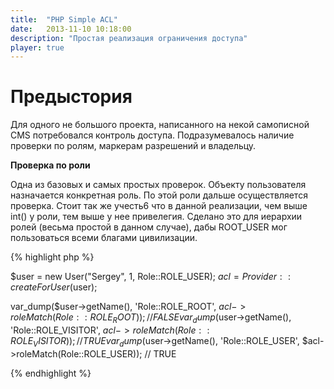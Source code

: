 ```yaml
---
title:  "PHP Simple ACL"
date:   2013-11-10 10:18:00
description: "Простая реализация ограничения доступа"
player: true
---
```


# Предыстория

Для одного не большого проекта, написанного на некой самописной CMS потребовался контроль доступа.
Подразумевалось наличие проверки по ролям, маркерам разрешений и владельцу.

**Проверка по роли**

Одна из базовых и самых простых проверок. Объекту пользователя назначается конкретная роль. По этой роли дальше осуществляется проверка. Стоит так же учесть6 что в данной реализации, чем выше int() у роли, тем выше у нее привелегия. Сделано это для иерархии ролей (весьма простой в данном случае), дабы ROOT_USER мог пользоваться всеми благами цивилизации.

{% highlight php %}

$user = new User("Sergey", 1, Role::ROLE_USER);
$acl = Provider::createForUser($user);

var_dump($user->getName(), 'Role::ROLE_ROOT', $acl->roleMatch(Role::ROLE_ROOT));
// FALSE
var_dump($user->getName(), 'Role::ROLE_VISITOR', $acl->roleMatch(Role::ROLE_VISITOR));
// TRUE
var_dump($user->getName(), 'Role::ROLE_USER', $acl->roleMatch(Role::ROLE_USER));
// TRUE

{% endhighlight %}

